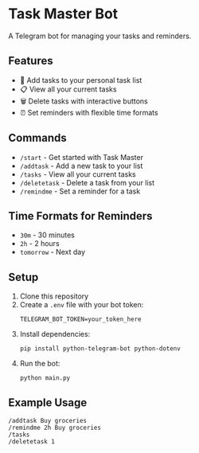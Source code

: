 # Task Master Bot

A Telegram bot for managing your tasks and reminders.

## Features

- 📝 Add tasks to your personal task list
- 📋 View all your current tasks
- 🗑️ Delete tasks with interactive buttons
- ⏰ Set reminders with flexible time formats

## Commands

- `/start` - Get started with Task Master
- `/addtask` - Add a new task to your list
- `/tasks` - View all your current tasks
- `/deletetask` - Delete a task from your list
- `/remindme` - Set a reminder for a task

## Time Formats for Reminders

- `30m` - 30 minutes
- `2h` - 2 hours
- `tomorrow` - Next day

## Setup

1. Clone this repository
2. Create a `.env` file with your bot token:
   ```
   TELEGRAM_BOT_TOKEN=your_token_here
   ```
3. Install dependencies:
   ```
   pip install python-telegram-bot python-dotenv
   ```
4. Run the bot:
   ```
   python main.py
   ```

## Example Usage

```
/addtask Buy groceries
/remindme 2h Buy groceries
/tasks
/deletetask 1
```
